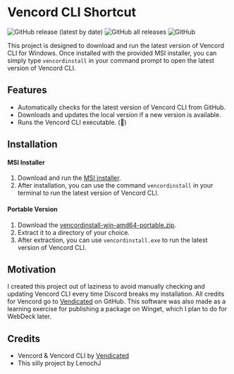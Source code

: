 # Vencord CLI Shortcut

![GitHub release (latest by date)](https://img.shields.io/github/v/release/Lenochxd/vencord-cli-shortcut)
![GitHub all releases](https://img.shields.io/github/downloads/Lenochxd/vencord-cli-shortcut/total)
![GitHub](https://img.shields.io/github/license/Lenochxd/vencord-cli-shortcut)

This project is designed to download and run the latest version of Vencord CLI for Windows. Once installed with the provided MSI installer, you can simply type `vencordinstall` in your command prompt to open the latest version of Vencord CLI.

## Features

- Automatically checks for the latest version of Vencord CLI from GitHub.
- Downloads and updates the local version if a new version is available.
- Runs the Vencord CLI executable. (🤯)

## Installation

#### MSI Installer

1. Download and run the [MSI installer](https://github.com/Lenochxd/vencord-cli-shortcut/releases/latest/download/vencordinstall-1.0-win64.msi).
2. After installation, you can use the command `vencordinstall` in your terminal to run the latest version of Vencord CLI.

#### Portable Version

1. Download the [vencordinstall-win-amd64-portable.zip](https://github.com/Lenochxd/vencord-cli-shortcut/releases/latest/download/vencordinstall-win-amd64-portable.zip).
2. Extract it to a directory of your choice.
3. After extraction, you can use `vencordinstall.exe` to run the latest version of Vencord CLI.


## Motivation

I created this project out of laziness to avoid manually checking and updating Vencord CLI every time Discord breaks my installation. All credits for Vencord go to [Vendicated](https://github.com/Vendicated) on GitHub. This software was also made as a learning exercise for publishing a package on Winget, which I plan to do for WebDeck later.

## Credits

- Vencord & Vencord CLI by [Vendicated](https://github.com/Vendicated)
- This silly project by LenochJ
